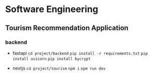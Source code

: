 # Software Engineering
## Tourism Recommendation Application

### backend
- fastapi
`cd project/backend`
`pip install -r requirements.txt`
`pip install uvicorn`
`pip install bycrypt`

- nextjs
`cd project/tourism`
`npm i`
`npm run dev`
